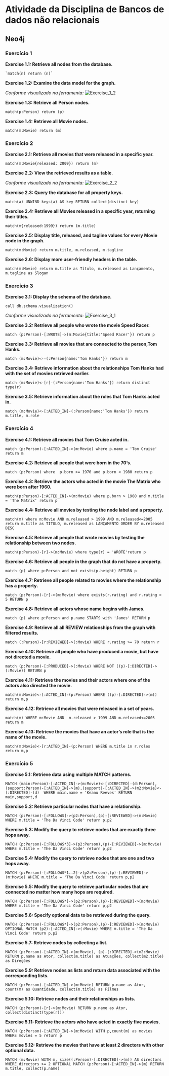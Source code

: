 # Atividade da Disciplina de Bancos de dados não relacionais

## Neo4j

### Exercício 1

**Exercise 1.1: Retrieve all nodes from the database.**

	`match(n) return (n)`

**Exercise 1.2: Examine the data model for the graph.**

*Conforme visualizado na ferramenta:*
![Exercise_1_2](images/exercicio_1_2.png)
	
**Exercise 1.3: Retrieve all Person nodes.**

`match(p:Person) return (p)`

**Exercise 1.4: Retrieve all Movie nodes.**

`match(m:Movie) return (m)`


### Exercício 2

**Exercise 2.1: Retrieve all movies that were released in a specific year.**

`match(m:Movie{released: 2009}) return (m)`

**Exercise 2.2: View the retrieved results as a table.**

*Conforme visualizado na ferramenta:*
![Exercise_2_2](images/exercicio_2_2.png)

**Exercise 2.3: Query the database for all property keys.**

`match(a) UNWIND keys(a) AS key RETURN collect(distinct key)`

**Exercise 2.4: Retrieve all Movies released in a specific year, returning their titles.**

`match(m{released:1999}) return (m.title)`

**Exercise 2.5: Display title, released, and tagline values for every Movie node in the graph.**

`match(m:Movie) return m.title, m.released, m.tagline`

**Exercise 2.6: Display more user-friendly headers in the table.**

`match(m:Movie) return m.title as Título, m.released as Lançamento, m.tagline as Slogan`


### Exercício 3

**Exercise 3.1: Display the schema of the database.**

`call db.schema.visualization()`

*Conforme visualizado na ferramenta:*
![Exercise_3_1](images/exercicio_3_1.png)

**Exercise 3.2: Retrieve all people who wrote the movie Speed Racer.**

`match (p:Person)-[:WROTE]->(m:Movie{title:'Speed Racer'}) return p`

**Exercise 3.3: Retrieve all movies that are connected to the person,Tom Hanks.**

`match (m:Movie)<--(:Person{name:'Tom Hanks'}) return m`

**Exercise 3.4: Retrieve information about the relationships Tom Hanks had with the set of movies retrieved earlier.**

`match (m:Movie)<-[r]-(:Person{name:'Tom Hanks'}) return distinct type(r)`

**Exercise 3.5: Retrieve information about the roles that Tom Hanks acted in.**

`match (m:Movie)<-[:ACTED_IN]-(:Person{name:'Tom Hanks'}) return m.title, m.role`


### Exercício 4


**Exercise 4.1: Retrieve all movies that Tom Cruise acted in.**

`match (p:Person)-[:ACTED_IN]->(m:Movie) where p.name = 'Tom Cruise' return m`

**Exercise 4.2: Retrieve all people that were born in the 70’s.**

`match (p:Person) where  p.born >= 1970 and p.born < 1980 return p`

**Exercise 4.3: Retrieve the actors who acted in the movie The Matrix who were born after 1960.**

`match(p:Person)-[:ACTED_IN]->(m:Movie) where p.born > 1960 and m.title = 'The Matrix' return p`

**Exercise 4.4: Retrieve all movies by testing the node label and a property.**

`match(m) where m:Movie AND m.released > 1999 AND m.released<=2005 return m.title as TITULO, m.released as LANÇAMENTO ORDER BY m.released DESC`

**Exercise 4.5: Retrieve all people that wrote movies by testing the relationship between two nodes.**

`match(p:Person)-[r]->(m:Movie) where type(r) = 'WROTE'return p`

**Exercise 4.6: Retrieve all people in the graph that do not have a property.**

`match (p) where p:Person and not exists(p.height) RETURN p`

**Exercise 4.7: Retrieve all people related to movies where the relationship has a property.**

`match (p:Person)-[r]->(m:Movie) where exists(r.rating) and r.rating > 5 RETURN p`

**Exercise 4.8: Retrieve all actors whose name begins with James.**

`match (p) where p:Person and p.name STARTS with 'James' RETURN p`

**Exercise 4.9: Retrieve all all REVIEW relationships from the graph with filtered results.**

`match (:Person)-[r:REVIEWED]->(:Movie) WHERE r.rating >= 70 return r`

**Exercise 4.10: Retrieve all people who have produced a movie, but have not directed a movie.**

`match (p:Person)-[:PRODUCED]->(:Movie) WHERE NOT ((p)-[:DIRECTED]->(:Movie)) RETURN p`

**Exercise 4.11: Retrieve the movies and their actors where one of the actors also directed the movie.**

`match(m:Movie)<-[:ACTED_IN]-(p:Person) WHERE ((p)-[:DIRECTED]->(m)) return m,p`

**Exercise 4.12: Retrieve all movies that were released in a set of years.**

`match(m) WHERE m:Movie AND  m.released > 1999 AND m.released<=2005 return m`

**Exercise 4.13: Retrieve the movies that have an actor’s role that is the name of the movie.**

`match(m:Movie)<-[r:ACTED_IN]-(p:Person) WHERE m.title in r.roles return m,p`

### Exercício 5

**Exercise 5.1: Retrieve data using multiple MATCH patterns.**

`MATCH (main:Person)-[:ACTED_IN]->(m:Movie)<-[:DIRECTED]-(d:Person), (support:Person)-[:ACTED_IN]->(m),(support)-[:ACTED_IN]->(m2:Movie)<-[:DIRECTED]-(d)  WHERE main.name = 'Keanu Reeves' RETURN main,support,d`

**Exercise 5.2: Retrieve particular nodes that have a relationship.**

`MATCH (p:Person)-[:FOLLOWS]->(p2:Person),(p)-[:REVIEWED]->(m:Movie) WHERE m.title = 'The Da Vinci Code' return p,p2`

**Exercise 5.3: Modify the query to retrieve nodes that are exactly three hops away.**

`MATCH (p:Person)-[:FOLLOWS*3]->(p2:Person),(p)-[:REVIEWED]->(m:Movie) WHERE m.title = 'The Da Vinci Code' return p,p2`

**Exercise 5.4: Modify the query to retrieve nodes that are one and two hops away.**

`MATCH (p:Person)-[:FOLLOWS*1..2]->(p2:Person),(p)-[:REVIEWED]->(m:Movie) WHERE m.title = 'The Da Vinci Code' return p,p2`

**Exercise 5.5: Modify the query to retrieve particular nodes that are connected no matter how many hops are required.**

`MATCH (p:Person)-[:FOLLOWS*]->(p2:Person),(p)-[:REVIEWED]->(m:Movie) WHERE m.title = 'The Da Vinci Code' return p,p2`

**Exercise 5.6: Specify optional data to be retrieved during the query.**

`MATCH (p:Person)-[:FOLLOWS*]->(p2:Person),(p)-[:REVIEWED]->(m:Movie) OPTIONAL MATCH (p2)-[:ACTED_IN]->(:Movie) WHERE m.title = 'The Da Vinci Code' return p,p2`

**Exercise 5.7: Retrieve nodes by collecting a list.**

`MATCH (p:Person)-[:ACTED_IN]->(m:Movie), (p)-[:DIRECTED]->(m2:Movie) RETURN p.name as Ator, collect(m.title) as Atuações, collect(m2.title) as Direções`

**Exercise 5.9: Retrieve nodes as lists and return data associated with the corresponding lists.**

`MATCH (p:Person)-[:ACTED_IN]->(m:Movie) RETURN p.name as Ator, count(m) as Quantidade, collect(m.title) as Filmes`

**Exercise 5.10: Retrieve nodes and their relationships as lists.**

`MATCH (p:Person)-[r]->(m:Movie) RETURN p.name as Ator, collect(distinct(type(r)))`

**Exercise 5.11: Retrieve the actors who have acted in exactly five movies.**

`MATCH (p:Person)-[:ACTED_IN]->(m:Movie) WITH p,count(m) as movies WHERE movies = 5 return p`

**Exercise 5.12: Retrieve the movies that have at least 2 directors with other optional data.**

`MATCH (m:Movie) WITH m, size((:Person)-[:DIRECTED]->(m)) AS directors WHERE directors >= 2 OPTIONAL MATCH (p:Person)-[:ACTED_IN]->(m) RETURN m.title, collect(p.name)`